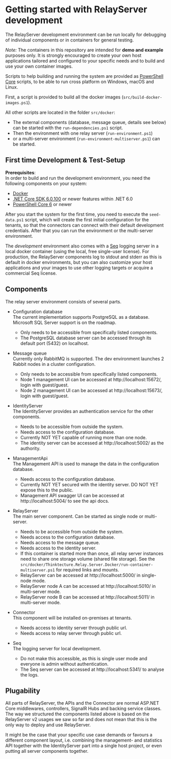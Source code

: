 # Getting started with RelayServer development

The RelayServer development environment can be run locally for debugging of individual components or in containers for
general testing.

_Note:_ The containers in this repository are intended for **demo and example** purposes only. It is strongly
encouraged to create your own host applications tailored and configured to your specific needs and to build and use
your own container images.

Scripts to help building and running the system are provided as
[PowerShell Core](https://github.com/powershell/powershell) scripts, to be able to run cross platform on Windows,
macOS and Linux.

First, a script is provided to build all the docker images (`src/build-docker-images.ps1`).

All other scripts are located in the folder `src/docker`:

* The external components (database, message queue, details see below) can be started with the `run-dependencies.ps1`
  script.
* Then the environment with one relay server (`run-environment.ps1`)
* or a multi-server environment (`run-environment-multiserver.ps1`) can be started.

## First time Development & Test-Setup

__Prerequisites__:  
In order to build and run the development environment, you need the following components on your system:

- [Docker](https://www.docker.com/products/docker-desktop/)
- [.NET Core SDK 6.0.100](https://dotnet.microsoft.com/en-us/download/dotnet/6.0)
  or newer features within .NET 6.0
- [PowerShell Core 6](https://github.com/PowerShell/PowerShell/releases) or newer

After you start the system for the first time, you need to execute the `seed-data.ps1` script, which will create the
first initial configuration for the tenants, so that the connectors can connect with their default development
credentials. After that you can run the environment or the multi-server environment.

The _development_ environment also comes with a [Seq](https://datalust.co/seq) logging server in a local docker
container (using the local, free single-user license). For production, the RelayServer components log to stdout and
stderr as this is default in docker environments, but you can also customize your host applications and your images
to use other logging targets or acquire a commercial Seq license.

## Components

The relay server environment consists of several parts.

- Configuration database  
  The current implementation supports PostgreSQL as a database. Microsoft SQL Server support is on the roadmap.

   - Only needs to be accessible from specifically listed components.
   - The PostgreSQL database server can be accessed through its default port (5432) on localhost.

- Message queue  
  Currently only RabbitMQ is supported. The dev environment launches 2 Rabbit nodes in a cluster configuration.

   - Only needs to be accessible from specifically listed components.
   - Node 1 management UI can be accessed at http://localhost:15672/, login with guest/guest.
   - Node 2 management UI can be accessed at http://localhost:15673/, login with guest/guest.

- IdentityServer  
  The IdentityServer provides an authentication service for the other components.

   - Needs to be accessible from outside the system.
   - Needs access to the configuration database.
   - Currently NOT YET capable of running more than one node.
   - The identity server can be accessed at http://localhost:5002/ as the authority.

- ManagementApi  
  The Management API is used to manage the data in the configuration database.

   - Needs access to the configuration database.
   - Currently NOT YET secured with the identity server. DO NOT YET expose this to the public.
   - Management API swagger UI can be accessed at http://localhost:5004/ to see the api docs.

- RelayServer  
  The main server component. Can be started as single node or multi-server.

   - Needs to be accessible from outside the system.
   - Needs access to the configuration database.
   - Needs access to the message queue.
   - Needs access to the identity server.
   - If this container is started more than once, all relay server instances need to share one storage volume (shared
     file storage). See the `src/docker/Thinktecture.Relay.Server.Docker/run-container-multiserver.ps1` for required
     links and mounts.
   - RelayServer can be accessed at http://localhost:5000/ in single-node mode.
   - RelayServer node A can be accessed at http://localhost:5010/ in multi-server mode.
   - RelayServer node B can be accessed at http://localhost:5011/ in multi-server mode.

- Connector  
  This component will be installed on-premises at tenants.
   
   - Needs access to identity server through public url.
   - Needs access to relay server through public url.

- Seq  
  The logging server for local development.

   - Do not make this accessible, as this is single user mode and everyone is admin without authentication.
   - The Seq server can be accessed at http://localhost:5341/ to analyse the logs.

## Plugability

All parts of RelayServer, the APIs and the Connector are normal ASP.NET Core middlewares, controllers, SignalR Hubs and
backing service classes. The way we structured the components listed above is based on the RelayServer v2 usages we saw
so far and does not mean that this is the only way to deploy and use RelayServer.

It might be the case that your specific use case demands or favours a different component layout, i.e. combining the
management- and statistics API together with the IdentityServer part into a single host project, or even putting all
server components together.

